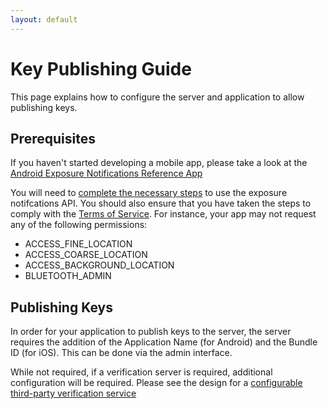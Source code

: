 ```yaml
---
layout: default
---
```


# Key Publishing Guide

This page explains how to configure the server and application to allow
publishing keys.

## Prerequisites

If you haven't started developing a mobile app, please take a look at the
[Android Exposure Notifications Reference App](https://github.com/google/exposure-notifications-android)

You will need to
[complete the necessary steps](https://support.google.com/googleplay/android-developer/contact/expo_notif_api)
to use the exposure notifcations API. You should also ensure that you have
taken the steps to comply with the
[Terms of Service](https://blog.google/documents/72/Exposure_Notifications_Service_Additional_Terms.pdf).
For instance, your app may not request any of the following permissions:
  * ACCESS_FINE_LOCATION
  * ACCESS_COARSE_LOCATION
  * ACCESS_BACKGROUND_LOCATION
  * BLUETOOTH_ADMIN


## Publishing Keys

In order for your application to publish keys to the server, the server
requires the addition of the Application Name (for Android) and the Bundle ID
(for iOS). This can be done via the admin interface.

While not required, if a verification server is required, additional
configuration will be required. Please see the design for a
[configurable third-party verification service](design/verification_protocol.md)